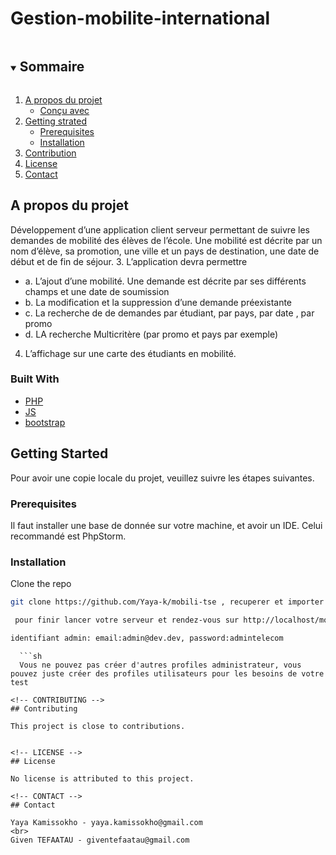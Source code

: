 # Gestion-mobilite-international


<!-- TABLE OF CONTENTS -->
<details open="open">
  <summary><h2 style="display: inline-block">Sommaire</h2></summary>
  <ol>
    <li>
      <a href="#about-the-project">A propos du projet</a>
      <ul>
        <li><a href="#built-with">Conçu avec</a></li>
      </ul>
    </li>
    <li>
      <a href="#getting-started">Getting strated</a>
      <ul>
        <li><a href="#prerequisites">Prerequisites</a></li>
        <li><a href="#installation">Installation</a></li>
      </ul>
    </li>
    <li><a href="#contributing">Contribution</a></li>
    <li><a href="#license">License</a></li>
    <li><a href="#contact">Contact</a></li>
  </ol>
</details>



<!-- ABOUT THE PROJECT -->
## A propos du projet
Développement d’une application client serveur permettant de suivre les demandes de
mobilité des élèves de l’école. Une mobilité est décrite par un nom d’élève, sa promotion,
une ville et un pays de destination, une date de début et de fin de séjour.
3. L’application devra permettre
* a. L’ajout d’une mobilité. Une demande est décrite par ses différents champs et une date de soumission
* b. La modification et la suppression d’une demande préexistante
* c. La recherche de de demandes par étudiant, par pays, par date , par promo
* d. LA recherche Multicritère (par promo et pays par exemple)
4. L’affichage sur une carte des étudiants en mobilité.

### Built With

* [PHP](https://www.php.net/)
* [JS](https://developer.mozilla.org/fr/docs/Web/JavaScript)
* [bootstrap](https://getbootstrap.com/)



<!-- GETTING STARTED -->
## Getting Started

Pour avoir une copie locale du projet, veuillez suivre les étapes suivantes.

### Prerequisites

Il faut installer une base de donnée sur votre machine, et avoir un IDE. Celui recommandé est PhpStorm.

### Installation

Clone the repo
   ```sh
   git clone https://github.com/Yaya-k/mobili-tse , recuperer et importer gestion_mobilite.sql avec votre gestionnaire de base de donnée préférer
   ```
   ```sh
    pour finir lancer votre serveur et rendez-vous sur http://localhost/mobili-tse pour tester l'appli
   ```
   ```sh
   identifiant admin: email:admin@dev.dev, password:admintelecom
   ```
      ```sh
      Vous ne pouvez pas créer d'autres profiles administrateur, vous pouvez juste créer des profiles utilisateurs pour les besoins de votre test 
   ```
<!-- CONTRIBUTING -->
## Contributing

This project is close to contributions.


<!-- LICENSE -->
## License

No license is attributed to this project.

<!-- CONTACT -->
## Contact

Yaya Kamissokho - yaya.kamissokho@gmail.com
<br>
Given TEFAATAU - giventefaatau@gmail.com




